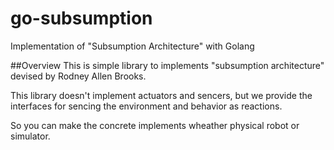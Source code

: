 # go-subsumption
Implementation of "Subsumption Architecture" with Golang

##Overview
This is simple library to implements "subsumption architecture" devised by Rodney Allen Brooks.

This library doesn't implement actuators and sencers, but we provide the interfaces for sencing the environment and behavior as reactions. 

So you can make the concrete implements wheather physical robot or simulator.
